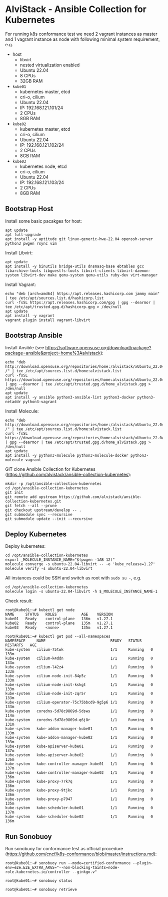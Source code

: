 # AlviStack - Ansible Collection for Kubernetes

For running k8s conformance test we need 2 vagrant instances as master
and 1 vagrant instance as node with following minimal system
requirement, e.g.

-   host
    -   libvirt
    -   nested virtualization enabled
    -   Ubuntu 22.04
    -   8 CPUs
    -   32GB RAM
-   `kube01`
    -   kubernetes master, etcd
    -   cri-o, cilium
    -   Ubuntu 22.04
    -   IP: 192.168.121.101/24
    -   2 CPUs
    -   8GB RAM
-   `kube02`
    -   kubernetes master, etcd
    -   cri-o, cilium
    -   Ubuntu 22.04
    -   IP: 192.168.121.102/24
    -   2 CPUs
    -   8GB RAM
-   `kube03`
    -   kubernetes node, etcd
    -   cri-o, cilium
    -   Ubuntu 22.04
    -   IP: 192.168.121.103/24
    -   2 CPUs
    -   8GB RAM

## Bootstrap Host

Install some basic pacakges for host:

    apt update
    apt full-upgrade
    apt install -y aptitude git linux-generic-hwe-22.04 openssh-server python3 pwgen rsync vim

Install Libvirt:

    apt update
    apt install -y binutils bridge-utils dnsmasq-base ebtables gcc libarchive-tools libguestfs-tools libvirt-clients libvirt-daemon-system libvirt-dev make qemu-system qemu-utils ruby-dev virt-manager

Install Vagrant:

    echo "deb [arch=amd64] https://apt.releases.hashicorp.com jammy main" | tee /etc/apt/sources.list.d/hashicorp.list
    curl -fsSL https://apt.releases.hashicorp.com/gpg | gpg --dearmor | tee /etc/apt/trusted.gpg.d/hashicorp.gpg > /dev/null
    apt update
    apt install -y vagrant
    vagrant plugin install vagrant-libvirt

## Bootstrap Ansible

Install Ansible (see
<https://software.opensuse.org/download/package?package=ansible&project=home%3Aalvistack>):

    echo "deb http://download.opensuse.org/repositories/home:/alvistack/xUbuntu_22.04/ /" | tee /etc/apt/sources.list.d/home:alvistack.list
    curl -fsSL https://download.opensuse.org/repositories/home:alvistack/xUbuntu_22.04/Release.key | gpg --dearmor | tee /etc/apt/trusted.gpg.d/home_alvistack.gpg > /dev/null
    apt update
    apt install -y ansible python3-ansible-lint python3-docker python3-netaddr python3-vagrant

Install Molecule:

    echo "deb http://download.opensuse.org/repositories/home:/alvistack/xUbuntu_22.04/ /" | tee /etc/apt/sources.list.d/home:alvistack.list
    curl -fsSL https://download.opensuse.org/repositories/home:alvistack/xUbuntu_22.04/Release.key | gpg --dearmor | tee /etc/apt/trusted.gpg.d/home_alvistack.gpg > /dev/null
    apt update
    apt install -y python3-molecule python3-molecule-docker python3-molecule-vagrant

GIT clone Ansible Collection for Kubernetes
(<https://github.com/alvistack/ansible-collection-kubernetes>):

    mkdir -p /opt/ansible-collection-kubernetes
    cd /opt/ansible-collection-kubernetes
    git init
    git remote add upstream https://github.com/alvistack/ansible-collection-kubernetes.git
    git fetch --all --prune
    git checkout upstream/develop -- .
    git submodule sync --recursive
    git submodule update --init --recursive

## Deploy Kubernetes

Deploy kubernetes:

    cd /opt/ansible-collection-kubernetes
    export _MOLECULE_INSTANCE_NAME="$(pwgen -1AB 12)"
    molecule converge -s ubuntu-22.04-libvirt -- -e 'kube_release=1.27'
    molecule verify -s ubuntu-22.04-libvirt

All instances could be SSH and switch as root with `sudo su -`, e.g.

    cd /opt/ansible-collection-kubernetes
    molecule login -s ubuntu-22.04-libvirt -h $_MOLECULE_INSTANCE_NAME-1

Check result:

    root@kube01:~# kubectl get node
    NAME     STATUS   ROLES           AGE    VERSION
    kube01   Ready    control-plane   136m   v1.27.1
    kube02   Ready    control-plane   135m   v1.27.1
    kube03   Ready    <none>          135m   v1.27.1

    root@kube01:~# kubectl get pod --all-namespaces
    NAMESPACE     NAME                             READY   STATUS    RESTARTS   AGE
    kube-system   cilium-75twk                     1/1     Running   0          133m
    kube-system   cilium-k4ddn                     1/1     Running   0          133m
    kube-system   cilium-l42z4                     1/1     Running   0          133m
    kube-system   cilium-node-init-84p5z           1/1     Running   0          133m
    kube-system   cilium-node-init-kskgt           1/1     Running   0          133m
    kube-system   cilium-node-init-zqr5r           1/1     Running   0          133m
    kube-system   cilium-operator-75c75bbcd9-9g5p6 1/1     Running   0          133m
    kube-system   coredns-5d78c9869d-5dsws         1/1     Running   0          114m
    kube-system   coredns-5d78c9869d-q6j8r         1/1     Running   0          131m
    kube-system   kube-addon-manager-kube01        1/1     Running   0          133m
    kube-system   kube-addon-manager-kube02        1/1     Running   0          133m
    kube-system   kube-apiserver-kube01            1/1     Running   0          137m
    kube-system   kube-apiserver-kube02            1/1     Running   0          136m
    kube-system   kube-controller-manager-kube01   1/1     Running   0          137m
    kube-system   kube-controller-manager-kube02   1/1     Running   0          136m
    kube-system   kube-proxy-7rk7q                 1/1     Running   0          136m
    kube-system   kube-proxy-9tjkc                 1/1     Running   0          136m
    kube-system   kube-proxy-p7947                 1/1     Running   0          135m
    kube-system   kube-scheduler-kube01            1/1     Running   0          137m
    kube-system   kube-scheduler-kube02            1/1     Running   0          136m

## Run Sonobuoy

Run sonobuoy for conformance test as official procedure
(<https://github.com/cncf/k8s-conformance/blob/master/instructions.md>):

    root@kube01:~# sonobuoy run --mode=certified-conformance --plugin-env=e2e.E2E_EXTRA_ARGS="--non-blocking-taints=node-role.kubernetes.io/controller --ginkgo.v"

    root@kube01:~# sonobuoy status

    root@kube01:~# sonobuoy retrieve
